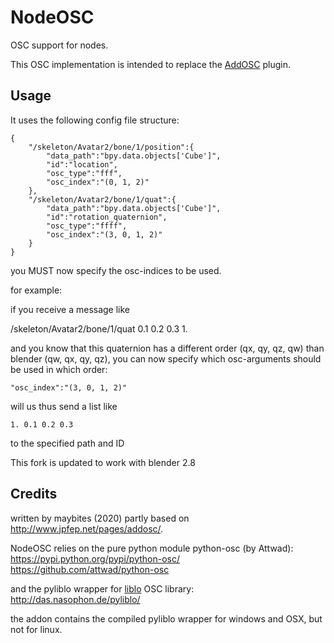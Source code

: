 # NodeOSC
OSC support for nodes.

This OSC implementation is intended to replace the [AddOSC](https://github.com/maybites/blender.AddOSC) plugin.

## Usage

It uses the following config file structure:

    {
        "/skeleton/Avatar2/bone/1/position":{  
            "data_path":"bpy.data.objects['Cube']",
            "id":"location",
            "osc_type":"fff",
            "osc_index":"(0, 1, 2)"
        },
        "/skeleton/Avatar2/bone/1/quat":{
            "data_path":"bpy.data.objects['Cube']",
            "id":"rotation_quaternion",
            "osc_type":"ffff",
            "osc_index":"(3, 0, 1, 2)"
        }
    }

you MUST now specify the osc-indices to be used.

for example:

if you receive a message like

/skeleton/Avatar2/bone/1/quat 0.1 0.2 0.3 1.

and you know that this quaternion has a different order (qx, qy, qz, qw) than blender (qw, qx, qy, qz), you can now specify which osc-arguments should be used in which order:

    "osc_index":"(3, 0, 1, 2)"

will us thus send a list like

    1. 0.1 0.2 0.3

to the specified path and ID

This fork is updated to work with blender 2.8

## Credits

written by maybites (2020)
partly based on http://www.jpfep.net/pages/addosc/.

NodeOSC relies on the pure python module python-osc (by Attwad):
https://pypi.python.org/pypi/python-osc/
https://github.com/attwad/python-osc

and the pyliblo wrapper for [liblo](http://liblo.sourceforge.net/) OSC library:
http://das.nasophon.de/pyliblo/

the addon contains the compiled pyliblo wrapper for windows and OSX, but not for linux.
